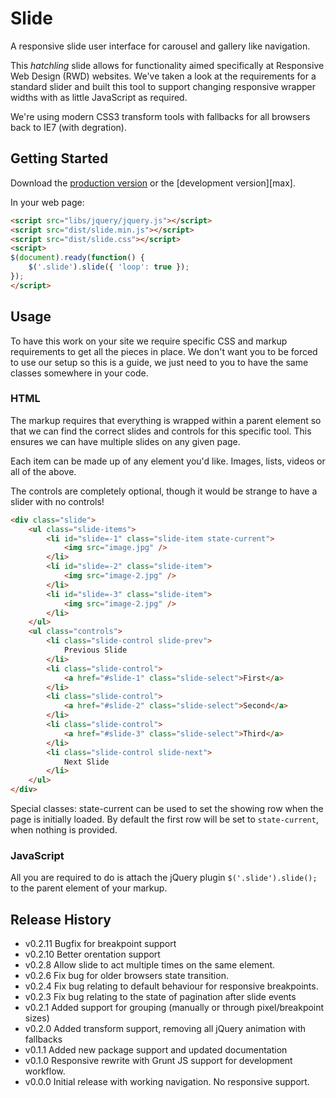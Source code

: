 # Slide

A responsive slide user interface for carousel and gallery like navigation.

This *hatchling* slide allows for functionality aimed specifically at
Responsive Web Design (RWD) websites. We've taken a look at the requirements
for a standard slider and built this tool to support changing responsive wrapper
widths with as little JavaScript as required.

We're using modern CSS3 transform tools with fallbacks for all browsers back
to IE7 (with degration).

## Getting Started
Download the [production version][min] or the [development version][max].

[min]: https://raw.github.com/hatchddigital/hatchling.slide/master/dist/slide.min.js
[min]: https://raw.github.com/hatchddigital/hatchling.slide/master/src/slide.js

In your web page:

```html
<script src="libs/jquery/jquery.js"></script>
<script src="dist/slide.min.js"></script>
<script src="dist/slide.css"></script>
<script>
$(document).ready(function() {
    $('.slide').slide({ 'loop': true });
});
</script>
```

## Usage

To have this work on your site we require specific CSS and markup requirements
to get all the pieces in place. We don't want you to be forced to use our
setup so this is a guide, we just need to you to have the same classes
somewhere in your code.

### HTML

The markup requires that everything is wrapped within a parent element so
that we can find the correct slides and controls for this specific tool. This
ensures we can have multiple slides on any given page.

Each item can be made up of any element you'd like. Images, lists, videos
or all of the above.

The controls are completely optional, though it would be strange to have a
slider with no controls!

```html
<div class="slide">
    <ul class="slide-items">
        <li id="slide=-1" class="slide-item state-current">
            <img src="image.jpg" />
        </li>
        <li id="slide=-2" class="slide-item">
            <img src="image-2.jpg" />
        </li>
        <li id="slide=-3" class="slide-item">
            <img src="image-2.jpg" />
        </li>
    </ul>
    <ul class="controls">
        <li class="slide-control slide-prev">
            Previous Slide
        </li>
        <li class="slide-control">
            <a href="#slide-1" class="slide-select">First</a>
        </li>
        <li class="slide-control">
            <a href="#slide-2" class="slide-select">Second</a>
        </li>
        <li class="slide-control">
            <a href="#slide-3" class="slide-select">Third</a>
        </li>
        <li class="slide-control slide-next">
            Next Slide
        </li>
    </ul>
</div>
```

Special classes: state-current can be used to set the showing row when the
page is initially loaded. By default the first row will be set to
`state-current`, when nothing is provided.

### JavaScript

All you are required to do is attach the jQuery plugin
`$('.slide').slide();` to the parent element of your markup.

## Release History
- v0.2.11 Bugfix for breakpoint support
- v0.2.10 Better orentation support
- v0.2.8 Allow slide to act multiple times on the same element.
- v0.2.6 Fix bug for older browsers state transition.
- v0.2.4 Fix bug relating to default behaviour for responsive breakpoints.
- v0.2.3 Fix bug relating to the state of pagination after slide events
- v0.2.1 Added support for grouping (manually or through pixel/breakpoint sizes)
- v0.2.0 Added transform support, removing all jQuery animation with fallbacks
- v0.1.1 Added new package support and updated documentation
- v0.1.0 Responsive rewrite with Grunt JS support for development workflow.
- v0.0.0 Initial release with working navigation. No responsive support.

